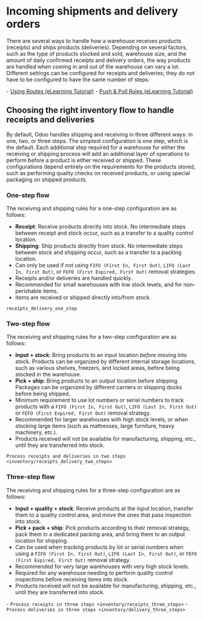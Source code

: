 # Incoming shipments and delivery orders

There are several ways to handle how a warehouse receives products
(receipts) and ships products (deliveries). Depending on several
factors, such as the type of products stocked and sold, warehouse size,
and the amount of daily confirmed receipts and delivery orders, the way
products are handled when coming in and out of the warehouse can vary a
lot. Different settings can be configured for receipts and deliveries;
they do not have to be configured to have the same number of steps.

<div class="seealso">

\- [Using Routes (eLearning
Tutorial)](https://www.odoo.com/slides/slide/using-routes-1018) - [Push
& Pull Rules (eLearning
Tutorial)](https://www.odoo.com/slides/slide/push-pull-rules-1024)

</div>

## Choosing the right inventory flow to handle receipts and deliveries

By default, Odoo handles shipping and receiving in three different ways:
in one, two, or three steps. The simplest configuration is one step,
which is the default. Each additional step required for a warehouse for
either the receiving or shipping process will add an additional layer of
operations to perform before a product is either received or shipped.
These configurations depend entirely on the requirements for the
products stored, such as performing quality checks on received products,
or using special packaging on shipped products.

### One-step flow

The receiving and shipping rules for a one-step configuration are as
follows:

- **Receipt**: Receive products directly into stock. No intermediate
  steps between receipt and stock occur, such as a transfer to a quality
  control location.
- **Shipping**: Ship products directly from stock. No intermediate steps
  between stock and shipping occur, such as a transfer to a packing
  location.
- Can only be used if not using `FIFO (First In, First Out)`,
  `LIFO (Last In, First
  Out)`, or `FEFO (First Expired, First Out)` removal strategies.
- Receipts and/or deliveries are handled quickly.
- Recommended for small warehouses with low stock levels, and for
  non-perishable items.
- Items are received or shipped directly into/from stock.

<div class="seealso">

`receipts_delivery_one_step`

</div>

### Two-step flow

The receiving and shipping rules for a two-step configuration are as
follows:

- **Input + stock**: Bring products to an input location *before* moving
  into stock. Products can be organized by different internal storage
  locations, such as various shelves, freezers, and locked areas, before
  being stocked in the warehouse.
- **Pick + ship**: Bring products to an output location before shipping.
  Packages can be organized by different carriers or shipping docks
  before being shipped.
- Minimum requirement to use lot numbers or serial numbers to track
  products with a `FIFO (First In, First Out)`,
  `LIFO (Last In, First Out)` or `FEFO (First Expired, First Out)`
  removal strategy.
- Recommended for larger warehouses with high stock levels, or when
  stocking large items (such as mattresses, large furniture, heavy
  machinery, etc.).
- Products received will not be available for manufacturing, shipping,
  etc., until they are transferred into stock.

<div class="seealso">

`Process receipts and deliveries in two steps <inventory/receipts_delivery_two_steps>`

</div>

### Three-step flow

The receiving and shipping rules for a three-step configuration are as
follows:

- **Input + quality + stock**: Receive products at the input location,
  transfer them to a quality control area, and move the ones that pass
  inspection into stock.
- **Pick + pack + ship**: Pick products according to their removal
  strategy, pack them in a dedicated packing area, and bring them to an
  output location for shipping.
- Can be used when tracking products by lot or serial numbers when using
  a `FIFO (First In,
  First Out)`, `LIFO (Last In, First Out)`, or
  `FEFO (First Expired, First Out)` removal strategy.
- Recommended for very large warehouses with very high stock levels.
- Required for any warehouse needing to perform quality control
  inspections before receiving items into stock.
- Products received will not be available for manufacturing, shipping,
  etc., until they are transferred into stock.

<div class="seealso">

\- `Process receipts in three steps <inventory/receipts_three_steps>` -
`Process deliveries in three steps <inventory/delivery_three_steps>`

</div>
